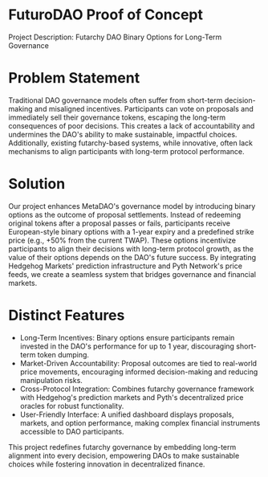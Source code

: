 # FuturoDAO Proof of Concept

Project Description: Futarchy DAO Binary Options for Long-Term Governance

# Problem Statement

Traditional DAO governance models often suffer from short-term
decision-making and misaligned incentives. Participants can vote on
proposals and immediately sell their governance tokens, escaping the
long-term consequences of poor decisions. This creates a lack of
accountability and undermines the DAO's ability to make sustainable,
impactful choices. Additionally, existing futarchy-based systems,
while innovative, often lack mechanisms to align participants with
long-term protocol performance.

# Solution

Our project enhances MetaDAO's governance model by introducing binary
options as the outcome of proposal settlements.  Instead of redeeming
original tokens after a proposal passes or fails, participants receive
European-style binary options with a 1-year expiry and a predefined
strike price (e.g., +50% from the current TWAP).  These options
incentivize participants to align their decisions with long-term
protocol growth, as the value of their options depends on the DAO's
future success.  By integrating Hedgehog Markets' prediction
infrastructure and Pyth Network's price feeds, we create a seamless
system that bridges governance and financial markets.

# Distinct Features

- Long-Term Incentives: Binary options ensure participants remain invested in the DAO's performance for up to 1 year, discouraging short-term token dumping.
- Market-Driven Accountability: Proposal outcomes are tied to real-world price movements, encouraging informed decision-making and reducing manipulation risks.
- Cross-Protocol Integration: Combines futarchy governance framework with Hedgehog's prediction markets and Pyth's decentralized price oracles for robust functionality.
- User-Friendly Interface: A unified dashboard displays proposals, markets, and option performance, making complex financial instruments accessible to DAO participants.

This project redefines futarchy governance by embedding long-term
alignment into every decision, empowering DAOs to make sustainable
choices while fostering innovation in decentralized finance.
